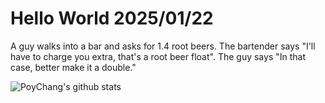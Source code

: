 # Hello World 2025/01/22

A guy walks into a bar and asks for 1.4 root beers.
The bartender says "I'll have to charge you extra, that's a root beer float".
The guy says "In that case, better make it a double."

![PoyChang's github stats](https://github-readme-stats.vercel.app/api?username=poychang&show_icons=true&theme=dracula)
